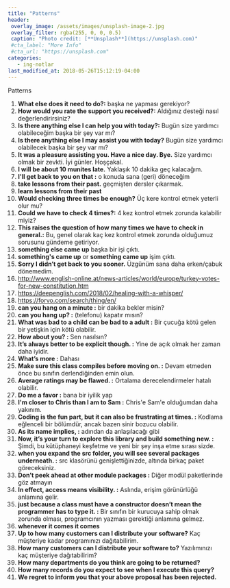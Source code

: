 ```yaml
---
title: "Patterns"
header:
 overlay_image: /assets/images/unsplash-image-2.jpg
 overlay_filter: rgba(255, 0, 0, 0.5)
 caption: "Photo credit: [**Unsplash**](https://unsplash.com)"
 #cta_label: "More Info"
 #cta_url: "https://unsplash.com"
categories:
   - ing-notlar
last_modified_at: 2018-05-26T15:12:19-04:00
---
```

Patterns

1. **What else does it need to do?:** başka ne yapması gerekiyor?
2. **How would you rate the support you received?:** Aldığınız desteği nasıl değerlendirirsiniz?
3. **Is there anything else I can help you with today?:** Bugün size yardımcı olabileceğim başka bir şey var mı?
4. **Is there anything else I may assist you with today?** Bugün size yardımcı olabilecek başka bir şey var mı?
5. **It was a pleasure assisting you. Have a nice day. Bye.** Size yardımcı olmak bir zevkti. İyi günler. Hoşçakal.
6. **I will be about 10 munites late.** Yaklaşık 10 dakika geç kalacağım.
7. **I'll get back to you on that :** o konuda sana (geri) döneceğim
8. **take lessons from their past.** geçmişten dersler çıkarmak.
9. **learn lessons from their past**
10. **Would checking three times be enough?** Üç kere kontrol etmek yeterli olur mu?
11. **Could we have to check 4 times?:** 4 kez kontrol etmek zorunda kalabilir miyiz?
12. **This raises the question of how many times we have to check in general.:** Bu, genel olarak kaç kez kontrol etmek zorunda olduğumuz sorusunu gündeme getiriyor.
13. **something else came up** başka bir işi çıktı.
14. **something's came up** or **something came up** işim çıktı.
15. **Sorry I didn’t get back to you sooner.** Üzgünüm sana daha erken/çabuk dönemedim.
16. http://www.english-online.at/news-articles/world/europe/turkey-votes-for-new-constitution.htm
17. https://deepenglish.com/2018/02/healing-with-a-whisper/
18. https://forvo.com/search/thing/en/
19. **can you hang on a minute :** bir dakika bekler misin?
20. **can you hang up? :** (telefonu) kapatır mısın?
21. **What was bad to a child can be bad to a adult :** Bir çucuğa kötü gelen bir yetişkin için kötü olabilir.
22. **How about you? :** Sen nasılsın?
23. **It’s always better to be explicit though. :** Yine de açık olmak her zaman daha iyidir.
24. **What’s more :** Dahası
25. **Make sure this class compiles before moving on. :** Devam etmeden önce bu sınıfın derlendiğinden emin olun.
26. **Average ratings may be flawed. :** Ortalama derecelendirmeler hatalı olabilir.
27. **Do me a favor :** bana bir iyilik yap
28. **I'm closer to Chris than I am to Sam :** Chris'e Sam'e olduğumdan daha yakınım.
29. **Coding is the fun part, but it can also be frustrating at times. :** Kodlama eğlenceli bir bölümdür, ancak bazen sinir bozucu olabilir.
30. **As its name implies, :** adından da anlaşılacağı gibi
31. **Now, it’s your turn to explore this library and build something new. :** Şimdi, bu kütüphaneyi keşfetme ve yeni bir şey inşa etme sırası sizde.
32. **when you expand the src folder, you will see several packages underneath. :** src klasörünü genişlettiğinizde, altında birkaç paket göreceksiniz.
33. **Don’t peek ahead at other module packages :** Diğer modül paketlerinde göz atmayın
34. **In effect, access means visibility. :** Aslında, erişim görünürlüğü anlamına gelir.
35. **just because a class must have a constructor doesn’t mean the programmer has to type it. :** Bir sınıfın bir kurucuya sahip olmak zorunda olması, programcının yazması gerektiği anlamına gelmez.
36. **whenever it comes it comes**
37. **Up to how many customers can I distribute your software?** Kaç müşteriye kadar programınızı dağıtabilirim.
38. **How many customers can I distribute your software to?** Yazılımınızı kaç müşteriye dağıtabilirim?
39. **How many departments do you think are going to be returned?**
40. **How many records do you expect to see when I execute this query?**
41. **We regret to inform you that your above proposal has been rejected.**
